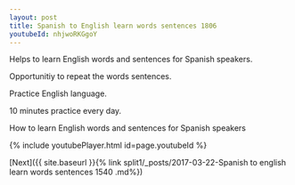 ```yaml
---
layout: post
title: Spanish to English learn words sentences 1806 
youtubeId: nhjwoRKGgoY
---
```

 
 
Helps to learn English words and sentences for Spanish speakers.

Opportunitiy to repeat the words sentences. 

Practice English language. 
 
10 minutes practice every day. 
 
How to learn English words and sentences for Spanish speakers 
 
{% include youtubePlayer.html id=page.youtubeId %}
 
 
[Next]({{ site.baseurl }}{% link  split1/_posts/2017-03-22-Spanish to english learn words sentences 1540 .md%})
 
